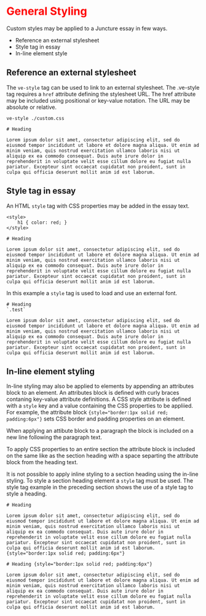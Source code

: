 # General Styling

Custom styles may be applied to a Juncture essay in few ways.

- Reference an external stylesheet
- Style tag in essay
- In-line element style

## Reference an external stylesheet

The `ve-style` tag can be used to link to an external stylesheet.  The .ve-style tag requires a `href` attribute defining the stylesheet URL.  The href attribute may be included using positional or key-value notation.  The URL may be absolute or relative.

<ve-snippet collapsible label="Using external style sheet" prefix="rsnyder/essays" path="styling">

    ve-style ./custom.css

    # Heading

    Lorem ipsum dolor sit amet, consectetur adipiscing elit, sed do eiusmod tempor incididunt ut labore et dolore magna aliqua. Ut enim ad minim veniam, quis nostrud exercitation ullamco laboris nisi ut aliquip ex ea commodo consequat. Duis aute irure dolor in reprehenderit in voluptate velit esse cillum dolore eu fugiat nulla pariatur. Excepteur sint occaecat cupidatat non proident, sunt in culpa qui officia deserunt mollit anim id est laborum.

</ve-snippet>

## Style tag in essay

An HTML `style` tag with CSS properties may be added in the essay text.

<ve-snippet collapsible label="Custom styling using HTML style tag">

    <style>
        h1 { color: red; }
    </style>

    # Heading

    Lorem ipsum dolor sit amet, consectetur adipiscing elit, sed do eiusmod tempor incididunt ut labore et dolore magna aliqua. Ut enim ad minim veniam, quis nostrud exercitation ullamco laboris nisi ut aliquip ex ea commodo consequat. Duis aute irure dolor in reprehenderit in voluptate velit esse cillum dolore eu fugiat nulla pariatur. Excepteur sint occaecat cupidatat non proident, sunt in culpa qui officia deserunt mollit anim id est laborum.

</ve-snippet>

In this example a `style` tag is used to load and use an external font.

<ve-snippet collapsible label="Style tag with font import">

<style>
    @import url(//fonts.googleapis.com/css?family=Montserrat);
    .test { font-family: Montserrat; }
    h1 { color: red; }
</style>

    # Heading
    `.test`

    Lorem ipsum dolor sit amet, consectetur adipiscing elit, sed do eiusmod tempor incididunt ut labore et dolore magna aliqua. Ut enim ad minim veniam, quis nostrud exercitation ullamco laboris nisi ut aliquip ex ea commodo consequat. Duis aute irure dolor in reprehenderit in voluptate velit esse cillum dolore eu fugiat nulla pariatur. Excepteur sint occaecat cupidatat non proident, sunt in culpa qui officia deserunt mollit anim id est laborum.

</ve-snippet>

## In-line element styling

In-line styling may also be applied to elements by appending an attributes block to an element.  An attributes block is defined with curly braces contaning key-value attribute definitions.  A CSS style attribute is defined with a `style` key and a value containing the CSS properties to be appliied.  For example, the attribute block `{style="border:1px solid red; padding:6px"}` sets CSS border and padding properties on an element.  

When applying an attibute block to a paragraph the block is included on a new line following the paragraph text.  

To apply CSS properties to an entire section the attribute block is included on the same like as the section heading with a space separting the attribute block from the heading text.  

It is not possible to apply inline styling to a section heading using the in-line styling.  To style a section heading element a `style` tag must be used.  The style tag example in the preceding section shows the use of a style tag to style a heading.

<ve-snippet collapsible label="Custom paragraph styling using attributes block">

    # Heading

    Lorem ipsum dolor sit amet, consectetur adipiscing elit, sed do eiusmod tempor incididunt ut labore et dolore magna aliqua. Ut enim ad minim veniam, quis nostrud exercitation ullamco laboris nisi ut aliquip ex ea commodo consequat. Duis aute irure dolor in reprehenderit in voluptate velit esse cillum dolore eu fugiat nulla pariatur. Excepteur sint occaecat cupidatat non proident, sunt in culpa qui officia deserunt mollit anim id est laborum.
    {style="border:1px solid red; padding:6px"}

</ve-snippet>

<ve-snippet collapsible label="Custom section styling using attributes block">

    # Heading {style="border:1px solid red; padding:6px"}

    Lorem ipsum dolor sit amet, consectetur adipiscing elit, sed do eiusmod tempor incididunt ut labore et dolore magna aliqua. Ut enim ad minim veniam, quis nostrud exercitation ullamco laboris nisi ut aliquip ex ea commodo consequat. Duis aute irure dolor in reprehenderit in voluptate velit esse cillum dolore eu fugiat nulla pariatur. Excepteur sint occaecat cupidatat non proident, sunt in culpa qui officia deserunt mollit anim id est laborum.

</ve-snippet>